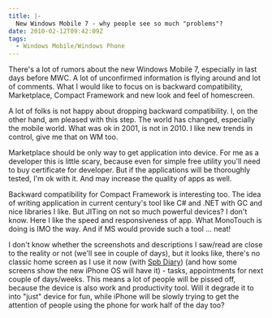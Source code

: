 ```yaml
---
title: |-
  New Windows Mobile 7 - why people see so much "problems"?
date: 2010-02-12T09:42:09Z
tags:
  - Windows Mobile/Windows Phone
---
```

There's a lot of rumors about the new Windows Mobile 7, especially in last days before MWC. A lot of unconfirmed information is flying around and lot of comments. What I would like to focus on is backward compatibility, Marketplace, Compact Framework and new look and feel of homescreen.

A lot of folks is not happy about dropping backward compatibility. I, on the other hand, am pleased with this step. The world has changed, especially the mobile world. What was ok in 2001, is not in 2010. I like new trends in control, give me that on WM too.

Marketplace should be only way to get application into device. For me as a developer this is little scary, because even for simple free utility you'll need to buy certificate for developer. But if the applications will be thoroughly tested, I'm ok with it. And may increase the quality of apps as well.

Backward compatibility for Compact Framework is interesting too. The idea of writing application in current century's tool like C# and .NET with GC and nice libraries I like. But JITing on not so much powerful devices? I don't know. Here I like the speed and responsiveness of app. What MonoTouch is doing is IMO the way. And if MS would provide such a tool ... neat!

I don't know whether the screenshots and descriptions I saw/read are close to the reality or not (we'll see in couple of days), but it looks like, there's no classic home screen as I use it now (with [Spb Diary][1]) (and how some screens show the new iPhone OS will have it) - tasks, appointments for next couple of days/weeks. This means a lot of people will be pissed off, because the device is also work and productivity tool. Will it degrade it to into "just" device for fun, while iPhone will be slowly trying to get the attention of people using the phone for work half of the day too?

[1]: http://www.spbsoftwarehouse.com/products/diary/